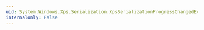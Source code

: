 ```yaml
---
uid: System.Windows.Xps.Serialization.XpsSerializationProgressChangedEventHandler
internalonly: False
---
```

